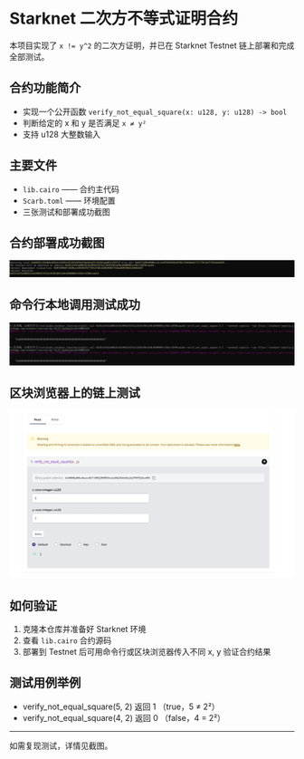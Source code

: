 # Starknet 二次方不等式证明合约

本项目实现了 `x != y^2` 的二次方证明，并已在 Starknet Testnet 链上部署和完成全部测试。

## 合约功能简介

- 实现一个公开函数 `verify_not_equal_square(x: u128, y: u128) -> bool`
- 判断给定的 x 和 y 是否满足 `x ≠ y²`
- 支持 u128 大整数输入

## 主要文件

- `lib.cairo`  —— 合约主代码
- `Scarb.toml` —— 环境配置
- 三张测试和部署成功截图

## 合约部署成功截图

![合约部署成功](https://github.com/ljjathena/starknet-proof-not-equal/blob/main/%E5%90%88%E7%BA%A6%E9%83%A8%E7%BD%B2%E6%88%90%E5%8A%9F.png)

## 命令行本地调用测试成功

![测试成功](https://github.com/ljjathena/starknet-proof-not-equal/blob/main/%E6%B5%8B%E8%AF%95%E6%88%90%E5%8A%9F.png)

## 区块浏览器上的链上测试

![区块浏览器测试](https://github.com/ljjathena/starknet-proof-not-equal/blob/main/%E5%8C%BA%E5%9D%97%E6%B5%8F%E8%A7%88%E5%99%A8%E4%B8%8A%E7%9A%84%E6%B5%8B%E8%AF%95.png)

## 如何验证

1. 克隆本仓库并准备好 Starknet 环境
2. 查看 `lib.cairo` 合约源码
3. 部署到 Testnet 后可用命令行或区块浏览器传入不同 x, y 验证合约结果

## 测试用例举例

- verify_not_equal_square(5, 2) 返回 1 （true，5 ≠ 2²）
- verify_not_equal_square(4, 2) 返回 0 （false，4 = 2²）

---

如需复现测试，详情见截图。  

